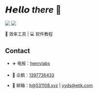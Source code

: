 # 𝙃𝙚𝙡𝙡𝙤 _there_ 👋 

[![](https://img.shields.io/badge/-@henryard-%23181717?style=flat-square&logo=github)](https://github.com/henryard)
[![](https://img.shields.io/badge/-@henrylabs-%231DA1F2?style=flat-square&logo=telegram&logoColor=ffffff)](https://t.me/henrylabs)

🎯 效率工具 | 💻 软件教程

## Contact

- ✈️ 电报：[henrylabs](https://t.me/henrylabs)

- 🐧 企鹅：[1397736433](https://qm.qq.com/q/EB9FBNhOjS)

- 📧 邮箱：[h@531108.xyz](mailto:h@531108.xyz) | [yyds@etik.com](mailto:yyds@etik.com)
